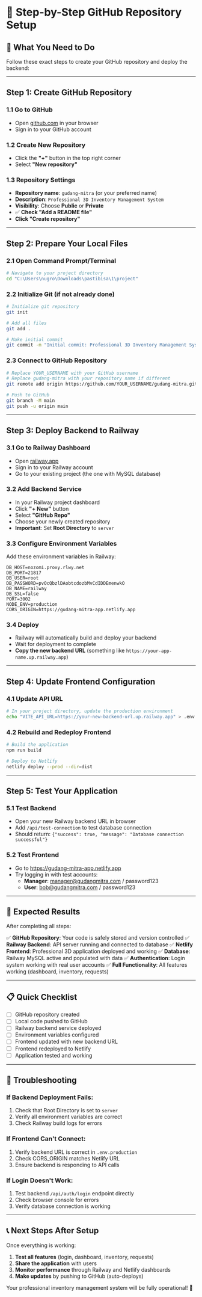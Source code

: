 # 📁 Step-by-Step GitHub Repository Setup

## 🎯 **What You Need to Do**

Follow these exact steps to create your GitHub repository and deploy the backend:

---

## **Step 1: Create GitHub Repository**

### 1.1 Go to GitHub
- Open [github.com](https://github.com) in your browser
- Sign in to your GitHub account

### 1.2 Create New Repository
- Click the **"+"** button in the top right corner
- Select **"New repository"**

### 1.3 Repository Settings
- **Repository name**: `gudang-mitra` (or your preferred name)
- **Description**: `Professional 3D Inventory Management System`
- **Visibility**: Choose **Public** or **Private**
- ✅ **Check "Add a README file"**
- **Click "Create repository"**

---

## **Step 2: Prepare Your Local Files**

### 2.1 Open Command Prompt/Terminal
```bash
# Navigate to your project directory
cd "C:\Users\nugro\Downloads\pastibisa\1\project"
```

### 2.2 Initialize Git (if not already done)
```bash
# Initialize git repository
git init

# Add all files
git add .

# Make initial commit
git commit -m "Initial commit: Professional 3D Inventory Management System with 3D design"
```

### 2.3 Connect to GitHub Repository
```bash
# Replace YOUR_USERNAME with your GitHub username
# Replace gudang-mitra with your repository name if different
git remote add origin https://github.com/YOUR_USERNAME/gudang-mitra.git

# Push to GitHub
git branch -M main
git push -u origin main
```

---

## **Step 3: Deploy Backend to Railway**

### 3.1 Go to Railway Dashboard
- Open [railway.app](https://railway.app)
- Sign in to your Railway account
- Go to your existing project (the one with MySQL database)

### 3.2 Add Backend Service
- In your Railway project dashboard
- Click **"+ New"** button
- Select **"GitHub Repo"**
- Choose your newly created repository
- **Important**: Set **Root Directory** to `server`

### 3.3 Configure Environment Variables
Add these environment variables in Railway:

```
DB_HOST=nozomi.proxy.rlwy.net
DB_PORT=21817
DB_USER=root
DB_PASSWORD=pvOcQbzlDAobtcdozbMvCdIDDEmenwkO
DB_NAME=railway
DB_SSL=false
PORT=3002
NODE_ENV=production
CORS_ORIGIN=https://gudang-mitra-app.netlify.app
```

### 3.4 Deploy
- Railway will automatically build and deploy your backend
- Wait for deployment to complete
- **Copy the new backend URL** (something like `https://your-app-name.up.railway.app`)

---

## **Step 4: Update Frontend Configuration**

### 4.1 Update API URL
```bash
# In your project directory, update the production environment
echo "VITE_API_URL=https://your-new-backend-url.up.railway.app" > .env.production
```

### 4.2 Rebuild and Redeploy Frontend
```bash
# Build the application
npm run build

# Deploy to Netlify
netlify deploy --prod --dir=dist
```

---

## **Step 5: Test Your Application**

### 5.1 Test Backend
- Open your new Railway backend URL in browser
- Add `/api/test-connection` to test database connection
- Should return: `{"success": true, "message": "Database connection successful"}`

### 5.2 Test Frontend
- Go to https://gudang-mitra-app.netlify.app
- Try logging in with test accounts:
  - **Manager**: manager@gudangmitra.com / password123
  - **User**: bob@gudangmitra.com / password123

---

## **🎉 Expected Results**

After completing all steps:

✅ **GitHub Repository**: Your code is safely stored and version controlled
✅ **Railway Backend**: API server running and connected to database
✅ **Netlify Frontend**: Professional 3D application deployed and working
✅ **Database**: Railway MySQL active and populated with data
✅ **Authentication**: Login system working with real user accounts
✅ **Full Functionality**: All features working (dashboard, inventory, requests)

---

## **📋 Quick Checklist**

- [ ] GitHub repository created
- [ ] Local code pushed to GitHub
- [ ] Railway backend service deployed
- [ ] Environment variables configured
- [ ] Frontend updated with new backend URL
- [ ] Frontend redeployed to Netlify
- [ ] Application tested and working

---

## **🚨 Troubleshooting**

### If Backend Deployment Fails:
1. Check that Root Directory is set to `server`
2. Verify all environment variables are correct
3. Check Railway build logs for errors

### If Frontend Can't Connect:
1. Verify backend URL is correct in `.env.production`
2. Check CORS_ORIGIN matches Netlify URL
3. Ensure backend is responding to API calls

### If Login Doesn't Work:
1. Test backend `/api/auth/login` endpoint directly
2. Check browser console for errors
3. Verify database connection is working

---

## **📞 Next Steps After Setup**

Once everything is working:
1. **Test all features** (login, dashboard, inventory, requests)
2. **Share the application** with users
3. **Monitor performance** through Railway and Netlify dashboards
4. **Make updates** by pushing to GitHub (auto-deploys)

Your professional inventory management system will be fully operational! 🚀
